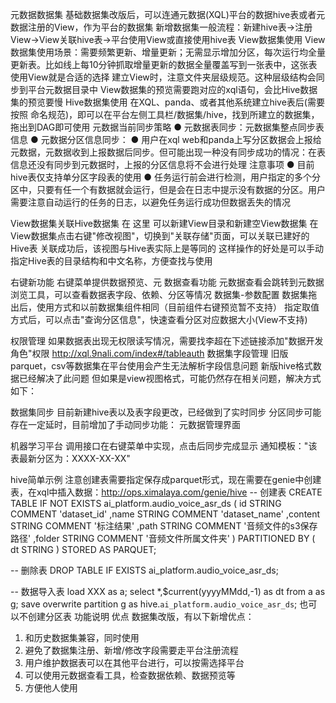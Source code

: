 元数据数据集
基础数据集改版后，可以连通元数据(XQL)平台的数据hive表或者元数据注册的View，作为平台的数据集
新增数据集一般流程：新建hive表->注册View->View关联hive表->平台使用View或直接使用hive表
View数据集使用
View数据集使用场景：需要频繁更新、增量更新；无需显示增加分区，每次运行均全量更新表。比如线上每10分钟抓取增量更新的数据全量覆盖写到一张表中，这张表使用View就是合适的选择
建立View时，注意文件夹层级规范。这种层级结构会同步到平台元数据目录中
View数据集的预览需要跑对应的xql语句，会比Hive数据集的预览要慢
Hive数据集使用
在XQL、panda、或者其他系统建立hive表后(需要按照 命名规范)，即可以在平台左侧工具栏/数据集/hive，找到所建立的数据集，拖出到DAG即可使用
元数据当前同步策略
● 元数据表同步：元数据集整点同步表信息
● 元数据分区信息同步：
● 用户在xql web和panda上写分区数据会上报给元数据，元数据收到上报数据后同步。但可能出现一种没有同步成功的情况：在表信息还没有同步到元数据时，上报的分区信息将不会进行处理
注意事项
● 目前hive表仅支持单分区字段表的使用
● 任务运行前会进行检测，用户指定的多个分区中，只要有任一个有数据就会运行，但是会在日志中提示没有数据的分区。用户需要注意自动运行的任务的日志，以避免任务运行成功但数据丢失的情况


View数据集关联Hive数据集
在 这里 可以新建View目录和新建空View数据集
在View数据集点击右键"修改视图"，切换到"关联存储"页面，可以关联已建好的Hive表
关联成功后，该视图与Hive表实际上是等同的
这样操作的好处是可以手动指定Hive表的目录结构和中文名称，方便查找与使用

右键新功能
右键菜单提供数据预览、元 数据查看功能
元数据查看会跳转到元数据浏览工具，可以查看数据表字段、依赖、分区等情况
数据集-参数配置
数据集拖出后，使用方式和以前数据集组件相同（目前组件右键预览暂不支持）
指定取值方式后，可以点击"查询分区信息"，快速查看分区对应数据大小(View不支持)

权限管理
如果数据表出现无权限读写情况，需要找李超在下述链接添加"数据开发角色"权限
http://xql.9nali.com/index#/tableauth
数据集字段管理
旧版parquet，csv等数据集在平台使用会产生无法解析字段信息问题
新版hive格式数据已经解决了此问题
但如果是view视图格式，可能仍然存在相关问题，解决方式如下：

数据集同步
目前新建hive表以及表字段更改，已经做到了实时同步
分区同步可能存在一定延时，目前增加了手动同步功能：
元数据管理界面

机器学习平台
调用接口在右键菜单中实现，点击后同步完成显示
通知模板："该表最新分区为：XXXX-XX-XX"

hive简单示例
注意创建表需要指定保存成parquet形式，现在需要在genie中创建表，在xql中插入数据：http://ops.ximalaya.com/genie/hive
-- 创建表
CREATE TABLE IF NOT EXISTS ai_platform.audio_voice_asr_ds
(
id STRING COMMENT 'dataset_id'
,name STRING COMMENT 'dataset_name'
,content STRING COMMENT '标注结果'
,path STRING COMMENT '音频文件的s3保存路径'
,folder STRING COMMENT '音频文件所属文件夹'
)
PARTITIONED BY
(
dt STRING
)
STORED AS PARQUET;

-- 删除表
DROP TABLE IF EXISTS ai_platform.audio_voice_asr_ds;

-- 数据导入表
load XXX as a;
select *,$current(yyyyMMdd,-1) as dt from a as g;
save overwrite partition g as hive.`ai_platform.audio_voice_asr_ds`;
也可以不创建分区表
功能说明
优点
数据集改版，有以下新增优点：
1. 和历史数据集兼容，同时使用
2. 避免了数据集注册、新增/修改字段需要走平台注册流程
3. 用户维护数据表可以在其他平台进行，可以按需选择平台
4. 可以使用元数据查看工具，检查数据依赖、数据预览等
5. 方便他人使用

